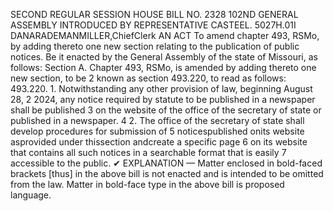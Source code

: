 SECOND REGULAR SESSION
HOUSE BILL NO. 2328
102ND GENERAL ASSEMBLY
INTRODUCED BY REPRESENTATIVE CASTEEL.
5027H.01I DANARADEMANMILLER,ChiefClerk
AN ACT
To amend chapter 493, RSMo, by adding thereto one new section relating to the publication
of public notices.
Be it enacted by the General Assembly of the state of Missouri, as follows:
Section A. Chapter 493, RSMo, is amended by adding thereto one new section, to be
2 known as section 493.220, to read as follows:
493.220. 1. Notwithstanding any other provision of law, beginning August 28,
2 2024, any notice required by statute to be published in a newspaper shall be published
3 on the website of the office of the secretary of state or published in a newspaper.
4 2. The office of the secretary of state shall develop procedures for submission of
5 noticespublished onits website asprovided under thissection andcreate a specific page
6 on its website that contains all such notices in a searchable format that is easily
7 accessible to the public.
✔
EXPLANATION — Matter enclosed in bold-faced brackets [thus] in the above bill is not enacted and is
intended to be omitted from the law. Matter in bold-face type in the above bill is proposed language.
